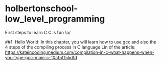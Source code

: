 # holbertonschool-low_level_programming
First steps to learn C
C is fun \o/

##1. Hello World:
In this chapter, you will learn how to use gcc and also the 4 steps of the compiling process in C language
Lin of the article: https://kateincoding.medium.com/compilation-in-c-what-happens-when-you-type-gcc-main-c-10af5f155dfd

